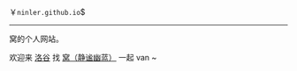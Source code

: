 $￥\texttt{ninler.github.io}$$

---

窝的个人网站。

欢迎来 [洛谷](https://www.luogu.com.cn) 找 [窝（静谧幽蓝）](https://www.luogu.com.cn/user/144853) 一起 van ~

